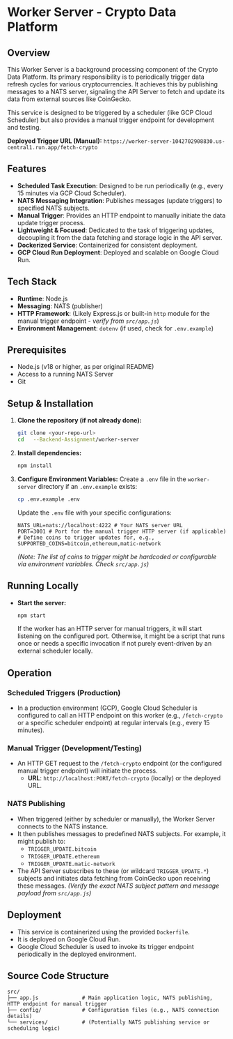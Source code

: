 # Worker Server -    Crypto Data Platform

## Overview

This Worker Server is a background processing component of the    Crypto Data Platform. Its primary responsibility is to periodically trigger data refresh cycles for various cryptocurrencies. It achieves this by publishing messages to a NATS server, signaling the API Server to fetch and update its data from external sources like CoinGecko.

This service is designed to be triggered by a scheduler (like GCP Cloud Scheduler) but also provides a manual trigger endpoint for development and testing.

**Deployed Trigger URL (Manual):** `https://worker-server-1042702908830.us-central1.run.app/fetch-crypto`

## Features

*   **Scheduled Task Execution**: Designed to be run periodically (e.g., every 15 minutes via GCP Cloud Scheduler).
*   **NATS Messaging Integration**: Publishes messages (update triggers) to specified NATS subjects.
*   **Manual Trigger**: Provides an HTTP endpoint to manually initiate the data update trigger process.
*   **Lightweight & Focused**: Dedicated to the task of triggering updates, decoupling it from the data fetching and storage logic in the API server.
*   **Dockerized Service**: Containerized for consistent deployment.
*   **GCP Cloud Run Deployment**: Deployed and scalable on Google Cloud Run.

## Tech Stack

*   **Runtime**: Node.js
*   **Messaging**: NATS (publisher)
*   **HTTP Framework**: (Likely Express.js or built-in `http` module for the manual trigger endpoint - *verify from `src/app.js`*)
*   **Environment Management**: `dotenv` (if used, check for `.env.example`)

## Prerequisites

*   Node.js (v18 or higher, as per original README)
*   Access to a running NATS Server
*   Git

## Setup & Installation

1.  **Clone the repository (if not already done):**
    ```bash
    git clone <your-repo-url>
    cd   --Backend-Assignment/worker-server
    ```

2.  **Install dependencies:**
    ```bash
    npm install
    ```

3.  **Configure Environment Variables:**
    Create a `.env` file in the `worker-server` directory if an `.env.example` exists:
    ```bash
    cp .env.example .env
    ```
    Update the `.env` file with your specific configurations:
    ```env
    NATS_URL=nats://localhost:4222 # Your NATS server URL
    PORT=3001 # Port for the manual trigger HTTP server (if applicable)
    # Define coins to trigger updates for, e.g., SUPPORTED_COINS=bitcoin,ethereum,matic-network
    ```
    *(Note: The list of coins to trigger might be hardcoded or configurable via environment variables. Check `src/app.js`)*

## Running Locally

*   **Start the server:**
    ```bash
    npm start
    ```
    If the worker has an HTTP server for manual triggers, it will start listening on the configured port. Otherwise, it might be a script that runs once or needs a specific invocation if not purely event-driven by an external scheduler locally.

## Operation

### Scheduled Triggers (Production)
*   In a production environment (GCP), Google Cloud Scheduler is configured to call an HTTP endpoint on this worker (e.g., `/fetch-crypto` or a specific scheduler endpoint) at regular intervals (e.g., every 15 minutes).

### Manual Trigger (Development/Testing)
*   An HTTP GET request to the `/fetch-crypto` endpoint (or the configured manual trigger endpoint) will initiate the process.
    *   **URL**: `http://localhost:PORT/fetch-crypto` (locally) or the deployed URL.

### NATS Publishing
*   When triggered (either by scheduler or manually), the Worker Server connects to the NATS instance.
*   It then publishes messages to predefined NATS subjects. For example, it might publish to:
    *   `TRIGGER_UPDATE.bitcoin`
    *   `TRIGGER_UPDATE.ethereum`
    *   `TRIGGER_UPDATE.matic-network`
*   The API Server subscribes to these (or wildcard `TRIGGER_UPDATE.*`) subjects and initiates data fetching from CoinGecko upon receiving these messages.
    *(Verify the exact NATS subject pattern and message payload from `src/app.js`)*

## Deployment

*   This service is containerized using the provided `Dockerfile`.
*   It is deployed on Google Cloud Run.
*   Google Cloud Scheduler is used to invoke its trigger endpoint periodically in the deployed environment.

## Source Code Structure

```
src/
├── app.js              # Main application logic, NATS publishing, HTTP endpoint for manual trigger
├── config/             # Configuration files (e.g., NATS connection details)
└── services/           # (Potentially NATS publishing service or scheduling logic)
```
